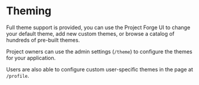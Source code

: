 # Theming

Full theme support is provided, you can use the Project Forge UI to change your default theme, add new custom themes, or browse a catalog of hundreds of pre-built themes.

Project owners can use the admin settings (`/theme`) to configure the themes for your application. 

Users are also able to configure custom user-specific themes in the page at `/profile`.
